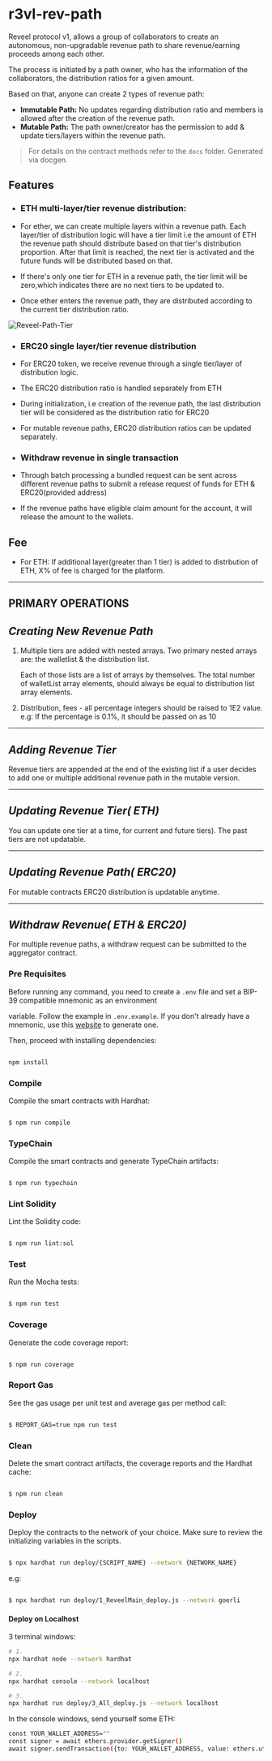 # r3vl-rev-path

  

Reveel protocol v1, allows a group of collaborators to create an autonomous, non-upgradable revenue path to share revenue/earning proceeds among each other. 

The process is initiated by a path owner, who has the information of the collaborators, the distribution ratios for a given amount.

Based on that, anyone can create 2 types of revenue path:

 - **Immutable Path:** No updates regarding distribution ratio and members is allowed after the creation of the revenue path.
 - **Mutable Path:** The path owner/creator has the permission to add & update tiers/layers within the revenue path.

> For details on the contract methods refer to the `docs` folder. Generated via docgen.

## Features

  

-  ### ETH multi-layer/tier revenue distribution:

- For ether, we can create multiple layers within a revenue path. Each layer/tier of distribution logic will have a tier limit i.e the amount of ETH the revenue path should distribute based on that tier's distribution proportion. After that limit is reached, the next tier is activated and the future funds will be distributed based on that.

- If there's only one tier for ETH in a revenue path, the tier limit will be zero,which indicates there are no next tiers to be updated to.

- Once ether enters the revenue path, they are distributed according to the current tier distribution ratio.

![Reveel-Path-Tier](https://user-images.githubusercontent.com/18365101/184365662-5b1e2590-91c1-4f57-baa7-5121f6574084.png)
-  ### ERC20 single layer/tier revenue distribution

- For ERC20 token, we receive revenue through a single tier/layer of distribution logic.

- The ERC20 distribution ratio is handled separately from ETH

- During initialization, i.e creation of the revenue path, the last distribution tier will be considered as the distribution ratio for ERC20

- For mutable revenue paths, ERC20 distribution ratios can be updated separately.

-  ### Withdraw revenue in single transaction

- Through batch processing a bundled request can be sent across different revenue paths to submit a release request of funds for ETH & ERC20(provided address)

- If the revenue paths have eligible claim amount for the account, it will release the amount to the wallets.

## Fee

  

- For ETH: If additional layer(greater than 1 tier) is added to distrbution of ETH, X% of fee is charged for the platform.

  

---
PRIMARY OPERATIONS
-----------------

*Creating New Revenue Path*
---------------------------
1. Multiple tiers are added with nested arrays. Two primary nested arrays are: the walletlist & the distribution list.
    
    Each of those lists are a list of arrays by themselves. The total number of walletList array elements, should always be equal to
    distribution list array elements.

2. Distribution, fees - all percentage integers should be raised to 1E2 value. 
e.g: If the percentage is 0.1%, it should be passed on as 10

    
-------------------------------------
*Adding Revenue Tier*
---------------------------
Revenue tiers are appended at the end of the existing list if a user decides to add one or multiple additional revenue path in the mutable 
version.
 

-------------------------------------
*Updating Revenue Tier( ETH)*
---------------------------

You can update one tier at a time, for current and future tiers). The past tiers are not updatable.

-------------------------------------
*Updating Revenue Path( ERC20)*
---------------------------

For mutable contracts ERC20 distribution is updatable anytime.




-------------------------------------
*Withdraw Revenue(  ETH & ERC20)*
---------------------------

For multiple revenue paths, a withdraw request can be submitted to the aggregator contract.

  

### Pre Requisites

  

Before running any command, you need to create a `.env` file and set a BIP-39 compatible mnemonic as an environment

variable. Follow the example in `.env.example`. If you don't already have a mnemonic, use this [website](https://iancoleman.io/bip39/) to generate one.

  

Then, proceed with installing dependencies:

  

```sh

npm install

```

  

### Compile

  

Compile the smart contracts with Hardhat:

  

```sh

$ npm run compile

```

  

### TypeChain

  

Compile the smart contracts and generate TypeChain artifacts:

  

```sh

$ npm run typechain

```

  

### Lint Solidity

  

Lint the Solidity code:

  

```sh

$ npm run lint:sol

```

  

### Test

  

Run the Mocha tests:

  

```sh

$ npm run test

```

  

### Coverage

  

Generate the code coverage report:

  

```sh

$ npm run coverage

```

  

### Report Gas

  

See the gas usage per unit test and average gas per method call:

  

```sh

$ REPORT_GAS=true npm run test

```

  

### Clean

  

Delete the smart contract artifacts, the coverage reports and the Hardhat cache:

  

```sh

$ npm run clean

```

  

### Deploy

  

Deploy the contracts to the network of your choice. Make sure to review the initializing variables in the scripts.

  

```sh

$ npx hardhat run deploy/{SCRIPT_NAME} --network {NETWORK_NAME}

```

e.g:

```sh

$ npx hardhat run deploy/1_ReveelMain_deploy.js --network goerli

```

#### Deploy on Localhost

3 terminal windows:

```sh
# 1.
npx hardhat node --network hardhat

# 2.
npx hardhat console --network localhost

# 3.
npx hardhat run deploy/3_All_deploy.js --network localhost
```

In the console windows, send yourself some ETH:

```sh
const YOUR_WALLET_ADDRESS=""
const signer = await ethers.provider.getSigner()
await signer.sendTransaction({to: YOUR_WALLET_ADDRESS, value: ethers.utils.parseEther("1")})
```
